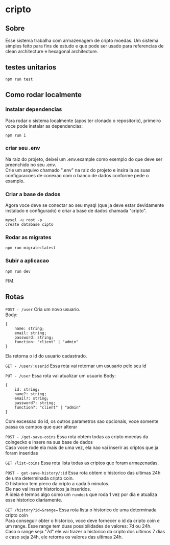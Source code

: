 # cripto

## Sobre

Esse sistema trabalha com armazenagem de cripto moedas. Um sistema simples feito para fins de estudo e que pode ser usado para referencias de clean architecture e hexagonal architecture.

## testes unitarios

```
npm run test
```

## Como rodar localmente

### instalar dependencias

Para rodar o sistema localmente (apos ter clonado o repositorio), primeiro voce pode instalar as dependencias:

```
npm run i
```

### criar seu .env

Na raiz do projeto, deixei um .env.example como exemplo do que deve ser preenchido no seu .env.<br>
Crie um arquivo chamado ".env" na raiz do projeto e insira la as suas configuracoes de conexao com o banco de dados conforme pede o examplo.<br>

### Criar a base de dados

Agora voce deve se conectar ao seu mysql (que ja deve estar devidamente instalado e configurado) e criar a base de dados chamada "cripto".

```
mysql -u root -p
create database cipto
```

### Rodar as migrates

```
npm run migrate:latest
```

### Subir a aplicacao

```
npm run dev
```

FIM.

## Rotas

`POST - /user` Cria um novo usuario. <br>
Body:

```
{
    name: string;
    email: string;
    password: string;
    function: "client" | "admin"
}
```

Ela retorna o id do usuario cadastrado.<br>

`GET - /user/:userid` Essa rota vai retornar um ususario pelo seu id

`PUT - /user` Essa rota vai atualizar um usuario
Body:

```
{
    id: string;
    name?: string;
    email?: string;
    password?: string;
    function?: "client" | "admin"
}
```

Com excessao do id, os outros parametros sao opcionais, voce somente passa os campos que quer alterar<br>

`POST - /get-save-coins` Essa rota obtem todas as cripto moedas da coingecko e insere na sua base de dados<br>
Caso voce rode ela mais de uma vez, ela nao vai inserir as criptos que ja foram inseridas

`GET /list-coins` Essa rota lista todas as criptos que foram armazenadas.<br>

`POST - get-save-history/:id` Essa rota obtem o historico das ultimas 24h de uma determinada cripto coin.<br>
O historico tem preco da cripto a cada 5 minutos.<br>
Ele nao vai inserir historicos ja inseridos.<br>
A ideia é termos algo como um `rundeck` que roda 1 vez por dia e atualiza esse historico diariamente.<br>

`GET /history?id=&range=` Essa rota lista o historico de uma determinada cripto coin<br>
Para conseguir obter o historico, voce deve fornecer o id da cripto coin e um range. Esse range tem duas possibilidades de valores: 7d ou 24h.<br>
Caso o range seja "7d" ele vai trazer o historico da cripto dos ultimos 7 dias e caso seja 24h, ele retorna os valores das ultimas 24h.<br>
